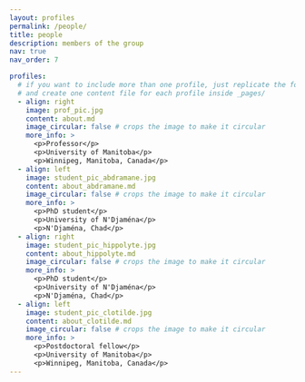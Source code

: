 ```yaml
---
layout: profiles
permalink: /people/
title: people
description: members of the group
nav: true
nav_order: 7

profiles:
  # if you want to include more than one profile, just replicate the following block
  # and create one content file for each profile inside _pages/
  - align: right
    image: prof_pic.jpg
    content: about.md
    image_circular: false # crops the image to make it circular
    more_info: >
      <p>Professor</p>
      <p>University of Manitoba</p>
      <p>Winnipeg, Manitoba, Canada</p>
  - align: left
    image: student_pic_abdramane.jpg
    content: about_abdramane.md
    image_circular: false # crops the image to make it circular
    more_info: >
      <p>PhD student</p>
      <p>University of N'Djaména</p>
      <p>N'Djaména, Chad</p>
  - align: right
    image: student_pic_hippolyte.jpg
    content: about_hippolyte.md
    image_circular: false # crops the image to make it circular
    more_info: >
      <p>PhD student</p>
      <p>University of N'Djaména</p>
      <p>N'Djaména, Chad</p>
  - align: left
    image: student_pic_clotilde.jpg
    content: about_clotilde.md
    image_circular: false # crops the image to make it circular
    more_info: >
      <p>Postdoctoral fellow</p>
      <p>University of Manitoba</p>
      <p>Winnipeg, Manitoba, Canada</p>
---
```

